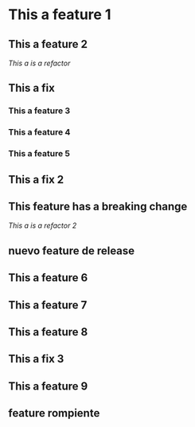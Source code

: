 # This a feature 1

## This a feature 2

*This a is a refactor*

## This a fix

### This a feature 3

### This a feature 4

### This a feature 5

## This a fix 2

## This feature has a breaking change

*This a is a refactor 2*

## nuevo feature de release

## This a feature 6
## This a feature 7
## This a feature 8

## This a fix 3

## This a feature 9

## feature rompiente
